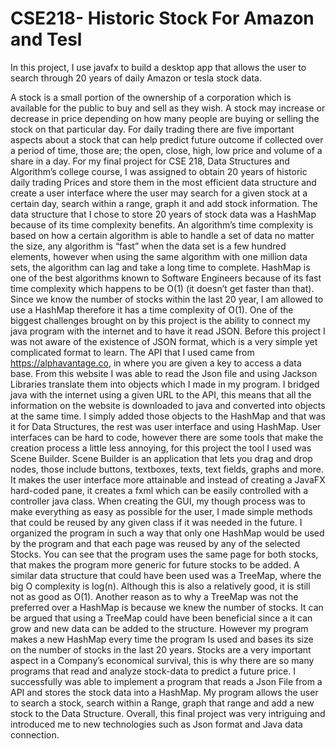 # CSE218- Historic Stock For Amazon and Tesl
In this project, I use javafx to build a desktop app that allows the user to search through 20 years of daily Amazon or tesla stock data.

A stock is a small portion of the ownership of a corporation which is available for the public to buy and sell as they wish. A stock may increase or decrease in price depending on how many people are buying or selling the stock on that particular day. For daily trading there are five important aspects about a stock that can help predict future outcome if collected over a period of time, those are; the open, close, high, low price and volume of a share in a day. For my final project for CSE 218, Data Structures and Algorithm’s college course, I was assigned to obtain 20 years of historic daily trading Prices and store them in the most efficient data structure and create a user interface where the user may search for a given stock at a certain day, search within a range, graph it and add stock information.
The data structure that I chose to store 20 years of stock data was a HashMap because of its time complexity benefits. An algorithm’s time complexity is based on how a certain algorithm is able to handle a set of data no matter the size, any algorithm is “fast” when the data set is a few hundred elements, however when using the same algorithm with one million data sets, the algorithm can lag and take a long time to complete. HashMap is one of the best algorithms known to Software Engineers because of its fast time complexity which happens to be O(1) (it doesn’t get faster than that). Since we know the number of stocks within the last 20 year, I am allowed to use a HashMap therefore it has a time complexity of O(1).
One of the biggest challenges brought on by this project is the ability to connect my java program with the internet and to have it read JSON. Before this project I was not aware of the existence of JSON format, which is a very simple yet complicated format to learn. The API that I used came from https://alphavantage.co, in where you are given a key to access a data base. From this website I was able to read the Json file and using Jackson Libraries translate them into objects which I made in my program. I bridged java with the internet using a given URL to the API, this means that all the information on the website is downloaded to java and converted into objects at the same time. I simply added those objects to the HashMap and that was it for Data Structures, the rest was user interface and using HashMap.
User interfaces can be hard to code, however there are some tools that make the creation process a little less annoying, for this project the tool I used was Scene Builder. Scene Builder is an application that lets you drag and drop nodes, those include buttons, textboxes, texts, text fields, graphs and more. It makes the user interface more attainable and instead of creating a JavaFX hard-coded pane, it creates a fxml which can be easily controlled with a controller java class. When creating the GUI, my though process was to make everything as easy as possible for the user, I made simple methods that could be reused by any given class if it was needed in the future. I organized the program in such a way that only one HashMap would be used by the program and that each page was reused by any of the selected Stocks. You can see that the program uses the same page for both stocks, that makes the program more generic for future stocks to be added.
A similar data structure that could have been used was a TreeMap, where the big O complexity is log(n). Although this is also a relatively good, it is still not as good as O(1). Another reason as to why a TreeMap was not the preferred over a HashMap is because we knew the number of stocks. It can be argued that using a TreeMap could have been beneficial since a it can grow and new data can be added to the structure. However my program makes a new HashMap every time the program Is used and bases its size on the number of stocks in the last 20 years.
Stocks are a very important aspect in a Company’s economical survival, this is why there are so many programs that read and analyze stock-data to predict a future price. I successfully was able to implement a program that reads a Json File from a API and stores the stock data into a HashMap. My program allows the user to search a stock, search within a Range, graph that range and add a new stock to the Data Structure. Overall, this final project was very intriguing and introduced me to new technologies such as Json format and Java data connection.
